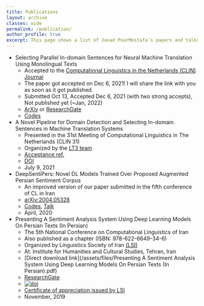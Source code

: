 ```yaml
---
title: Publications
layout: archive
classes: wide
permalink: /publication/
author_profile: true
excerpt: This page shows a list of Javad PourMostafa's papers and talks.
---
```

*   Selecting Parallel In-domain Sentences for Neural Machine Translation Using Monolingual Texts
    *   Accepted to the [Computational Linguistics in the Netherlands (CLIN) Journal](https://www.clinjournal.org/)
    *   The paper got accepted on Dec 6, 2021! I will share the link with you as soon as it got published.
    *   Submitted Oct 13, Accepted Dec 6, 2021 (with two strong accepts), Not published yet (~Jan, 2022)
    *   [ArXiv](http://arxiv.org/abs/2112.06096) or [ResearchGate](https://www.researchgate.net/publication/357013946_Selecting_Parallel_In-domain_Sentences_for_Neural_Machine_Translation_Using_Monolingual_Texts)
    *   [Codes](https://github.com/JoyeBright/DataSelection-NMT)
*   A Novel Pipeline for Domain Detection and Selecting In-domain Sentences in Machine Translation Systems
    *   Presented in the 31st Meeting of Computational Linguistics in The Netherlands (CLIN 31)
    *   Organized by the [LT3 team](https://lt3.ugent.be/)
    *   [Acceptance ref.](https://www.clin31.ugent.be/programme/)
    *   [DOI](https://doi.org/10.6084/m9.figshare.14829030)
    *   July 9, 2021
*   DeepSentiPers: Novel DL Models Trained Over Proposed Augmented Persian Sentiment Corpus
    *   An improved version of our paper submitted in the fifth conference of CL in Iran
    *   [arXiv:2004.05328](https://arxiv.org/abs/2004.05328)
    *   [Codes](https://github.com/JoyeBright/DeepSentiPers), [Talk](https://www.researchgate.net/publication/338570412_A_Deep_Persian_Sentiment_Analysis_Framework)
    *   April, 2020
*   Presenting A Sentiment Analysis System Using Deep Learning Models On Persian Texts (In Persian)
    *   The 5th National Conference on Computational Linguistics of Iran
    *   Also published as a chapter (ISBN: 978-622-6649-34-6)
    *   Organized by Linguistics Society of Iran [(LSI)](https://en.wikipedia.org/wiki/Linguistics_Society_of_Iran)
    *   At: Institute for Humanities and Cultural Studies, Tehran, Iran
    *   [Direct download link](/assets/files/Presenting A Sentiment Analysis System Using Deep Learning Models On Persian Texts (In Persian).pdf)
    *   [ResearchGate](https://www.researchgate.net/publication/335612122_Presenting_A_Sentiment_Analysis_System_Using_Deep_Learning_Models_On_Persian_Texts_In_Persian)
    *   [![doi](https://zenodo.org/badge/DOI/10.5281/zenodo.3551273.svg)](https://doi.org/10.5281/zenodo.3551273)
    *   [Certificate of appreciation issued by LSI](/assets/files/CLConference-English.pdf)
    *   November, 2019
